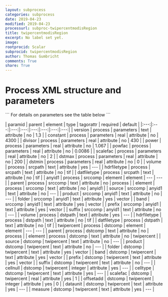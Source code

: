 ```yaml
---
layout: subprocess
categories: subprocess
date: 2019-04-23
modified: 2019-04-23
processurl: subproc-twipercentmodisRegion
title: twipercentmodisRegion
excerpt: No label set yet.
image: 
rootprocid: Scalar
subprocid: twipercentmodisRegion
author: Thomas Gumbricht
comments: True
share: True
---
```


<h1 class='foot-description'>Process XML structure and parameters</h1>
```
For details on parameters see the table below
<?xml version="1.0" ?>
<process>
  <!--Generated from python-->
  <userproj plotid="yourplotid" projectid="yourprojectid" siteid="yoursiteid" system="systemid" tractid="yourtractid" userid="youruserid"/>
  <period endday="DD" endmonth="MM" endyear="YYYY" seasonendday="DD" seasonendmonth="MM" seasonstartday="DD" seasonstartmonth="MM" startday="DD" startmonth="MM" startyear="YYYY" timestep="timestep"/>
  <parameters constant="xyz.abc" divisor="xyz.abc" dstmax="xyz.abc" dstmin="xyz.abc" power="xyz.abc" powfac="xyz.abc" scalefac="xyz.abc" version="txtstring"/>
  <srcpath datfiletype="txtstring" hdrfiletype="txtstring" volume="txtstring"/>
  <srccomp element="txtstring" parent="txtstring">
    <anyid1 band="txtstring" folder="txtstring" prefix="txtstring" product="txtstring" source="txtstring" suffix="txtstring"/>
  </srccomp>
  <dstpath datfiletype="txtstring" hdrfiletype="txtstring" volume="txtstring"/>
  <dstcomp element="txtstring" parent="txtstring">
    <twipercent band="txtstring" cellnull="xyz" celltype="txtstring" dataunit="txtstring" folder="txtstring" measure="txtstring" offsetadd="xyz" prefix="txtstring" product="txtstring" scalefac="xyz.abc" source="txtstring" suffix="txtstring"/>
  </dstcomp>
</process>
```

| paramid | parent | element | type | tagorattr | required | default |
|:---:|:---:|:---:|:---:|:---:|:---:|:---:|:---:|
| version | process | parameters | text | attribute | no | 1.3 |
| constant | process | parameters | real | attribute | no | 4300 |
| divisor | process | parameters | real | attribute | no | 430 |
| power | process | parameters | real | attribute | no | 1.067 |
| powfac | process | parameters | real | attribute | no | 0.0086 |
| scalefac | process | parameters | real | attribute | no | 2 |
| dstmax | process | parameters | real | attribute | no | 200 |
| dstmin | process | parameters | real | attribute | no | 0 |
| volume | process | srcpath | text | attribute | yes | --- |
| hdrfiletype | process | srcpath | text | attribute | no | tif |
| datfiletype | process | srcpath | text | attribute | no | tif |
| anyid1 | process | srccomp | element | element | --- | --- |
| parent | process | srccomp | text | attribute | no | process |
| element | process | srccomp | text | attribute | no | anyid1 |
| source | srccomp | anyid1 | text | attribute | no | --- |
| product | srccomp | anyid1 | text | attribute | no | --- |
| folder | srccomp | anyid1 | text | attribute | yes | vector |
| band | srccomp | anyid1 | text | attribute | yes | vector |
| prefix | srccomp | anyid1 | text | attribute | yes | vector |
| suffix | srccomp | anyid1 | text | attribute | no | --- |
| volume | process | dstpath | text | attribute | yes | --- |
| hdrfiletype | process | dstpath | text | attribute | no | tif |
| datfiletype | process | dstpath | text | attribute | no | tif |
| twipercent | process | dstcomp | element | element | --- | --- |
| parent | process | dstcomp | text | attribute | no | process |
| element | process | dstcomp | text | attribute | no | twipercent |
| source | dstcomp | twipercent | text | attribute | no | --- |
| product | dstcomp | twipercent | text | attribute | no | --- |
| folder | dstcomp | twipercent | text | attribute | yes | vector |
| band | dstcomp | twipercent | text | attribute | yes | vector |
| prefix | dstcomp | twipercent | text | attribute | yes | vector |
| suffix | dstcomp | twipercent | text | attribute | no | --- |
| cellnull | dstcomp | twipercent | integer | attribute | yes | --- |
| celltype | dstcomp | twipercent | text | attribute | yes | --- |
| scalefac | dstcomp | twipercent | real | attribute | yes | 1 |
| offsetadd | dstcomp | twipercent | integer | attribute | yes | 0 |
| dataunit | dstcomp | twipercent | text | attribute | yes | --- |
| measure | dstcomp | twipercent | text | attribute | yes | --- |
